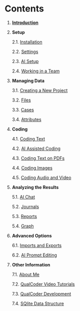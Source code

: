 
# Contents

1. __[Introduction](https://github.com/ccbogel/QualCoder/wiki)__

2. __Setup__

     2.1. [Installation](https://github.com/ccbogel/QualCoder/wiki/2.1.-Installation)

     2.2. [Settings](https://github.com/ccbogel/QualCoder/wiki/2.2.-Settings)

     2.3. [AI Setup](https://github.com/ccbogel/QualCoder/wiki/2.3.-AI-Setup)

     2.4. [Working in a Team](https://github.com/ccbogel/QualCoder/wiki/2.4.-Working-in-a-Team)

3. __Managing Data__

     3.1. [Creating a New Project](https://github.com/ccbogel/QualCoder/wiki/3.1.-Creating-a-New-Project)

     3.2. [Files](https://github.com/ccbogel/QualCoder/wiki/3.2.-Files)

     3.3. [Cases](https://github.com/ccbogel/QualCoder/wiki/3.3.-Cases)

     3.4. [Attributes](https://github.com/ccbogel/QualCoder/wiki/3.4.-Attributes)

4. __Coding__

     4.1. [Coding Text](https://github.com/ccbogel/QualCoder/wiki/4.1.-Coding-Text)

     4.2. [AI Assisted Coding](https://github.com/ccbogel/QualCoder/wiki/4.2.-AI-Assisted-Coding)

     4.3. [Coding Text on PDFs](https://github.com/ccbogel/QualCoder/wiki/4.3.-Coding-Text-on-PDFs)

     4.4. [Coding Images](https://github.com/ccbogel/QualCoder/wiki/4.4.-Coding-Images)

     4.5. [Coding Audio and Video](https://github.com/ccbogel/QualCoder/wiki/4.5.-Coding-Audio-and-Video)

5. __Analyzing the Results__

     5.1. [AI Chat](https://github.com/ccbogel/QualCoder/wiki/5.1.-AI-Chat)

     5.2. [Journals](https://github.com/ccbogel/QualCoder/wiki/5.2.-Journals)

     5.3. [Reports](https://github.com/ccbogel/QualCoder/wiki/5.3.-Reports)

     5.4. [Graph](https://github.com/ccbogel/QualCoder/wiki/5.4.-Graph)

6. __Advanced Options__

     6.1. [Imports and Exports](https://github.com/ccbogel/QualCoder/wiki/6.1.-Imports-and-Exports)

     6.2. [AI Prompt Editing](https://github.com/ccbogel/QualCoder/wiki/6.2.-AI-Prompt-Editing)

7. __Other Information__

     7.1. [About Me](https://github.com/ccbogel/QualCoder/wiki/7.1.-About-Me)

     7.2. [QualCoder Video Tutorials](https://github.com/ccbogel/QualCoder/wiki/7.2.-QualCoder-Video-Tutorials)

     7.3. [QualCoder Development](https://github.com/ccbogel/QualCoder/wiki/7.3.-QualCoder-Development)

     7.4. [SQlite Data Structure](https://github.com/ccbogel/QualCoder/wiki/7.4.-SQlite-Data-Structure)


